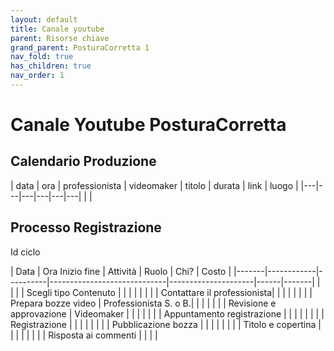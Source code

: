 ```yaml
---
layout: default
title: Canale youtube
parent: Risorse chiave 
grand_parent: PosturaCorretta 1
nav_fold: true
has_children: true
nav_order: 1
---
```

# Canale Youtube PosturaCorretta


## Calendario Produzione

| data | ora | professionista | videomaker | titolo | durata | link | luogo | 
|---|---|---|---|---|---|
|  |



## Processo Registrazione

Id ciclo 

| Data  | Ora Inizio fine | Attività                    | Ruolo               | Chi? | Costo |
|-------|------------|----------|-----------------------------|---------------------|------|-------|
|       |            |          | Scegli tipo Contenuto       |                     |      |       |
|       |            |          | Contattare il professionista|                     |      |       |
|       |            |          | Prepara bozze video         | Professionista S. o B.|      |       |
|       |            |          | Revisione e approvazione    | Videomaker          |      |       |
|       |            |          | Appuntamento registrazione  |                     |      |       |
|       |            |          | Registrazione               |                     |      |       |
|       |            |          | Pubblicazione bozza         |                     |      |       |
|       |            |          | Titolo e copertina          |                     |      |       |
|       |            |          | Risposta ai commenti        |                     |      |       |








  